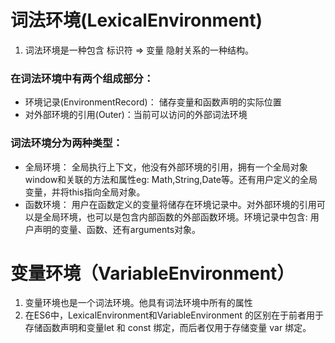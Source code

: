 # 词法环境(LexicalEnvironment)

1. 词法环境是一种包含 标识符 => 变量 隐射关系的一种结构。

### 在词法环境中有两个组成部分：

- 环境记录(EnvironmentRecord)： 储存变量和函数声明的实际位置
- 对外部环境的引用(Outer)：当前可以访问的外部词法环境

### 词法环境分为两种类型：

- 全局环境： 全局执行上下文，他没有外部环境的引用，拥有一个全局对象window和关联的方法和属性eg: Math,String,Date等。还有用户定义的全局变量，并将this指向全局对象。
- 函数环境： 用户在函数定义的变量将储存在环境记录中。对外部环境的引用可以是全局环境，也可以是包含内部函数的外部函数环境。环境记录中包含: 用户声明的变量、函数、还有arguments对象。

# 变量环境（VariableEnvironment）

1. 变量环境也是一个词法环境。他具有词法环境中所有的属性
2. 在ES6中，LexicalEnvironment和VariableEnvironment 的区别在于前者用于存储函数声明和变量let 和 const 绑定，而后者仅用于存储变量 var 绑定。